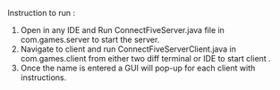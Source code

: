 Instruction to run :

1. Open in any IDE and Run ConnectFiveServer.java file in com.games.server to start the server.
2. Navigate to client and run ConnectFiveServerClient.java in com.games.client from either two diff terminal or IDE to start client .
3. Once the name is entered a GUI will pop-up for each client with instructions.
